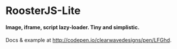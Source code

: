 RoosterJS-Lite
==============

<h4>Image, iframe, script lazy-loader. Tiny and simplistic.</h4>

<p>Docs &amp; example at <a href="http://codepen.io/clearwavedesigns/pen/LFGhd">http://codepen.io/clearwavedesigns/pen/LFGhd</a>.</p>
